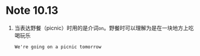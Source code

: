 # Note 10.13

1. 当表达野餐（picnic）时用的是介词`on`。野餐时可以理解为是在一块地方上吃喝玩乐

   ```
   We're going on a picnic tomorrow
   ```

